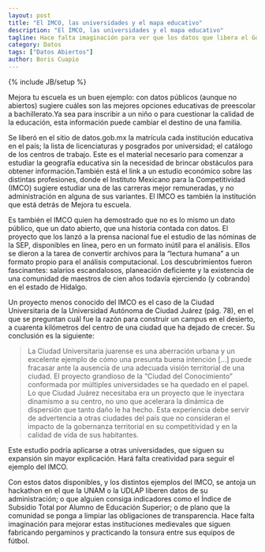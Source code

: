 ```yaml
---
layout: post
title: "El IMCO, las universidades y el mapa educativo"
description: "El IMCO, las universidades y el mapa educativo"
tagline: Hace falta imaginación para ver que los datos que libera el Gobierno Federal sirven para otras cosa que no sea gobernar
category: Datos
tags: ["Datos Abiertos"]
author: Boris Cuapio
---
```

{% include JB/setup %}

Mejora tu escuela es un buen ejemplo: con datos públicos (aunque no abiertos) sugiere cuáles son las mejores opciones educativas de preescolar a bachillerato.Ya sea para inscribir a un niño o para cuestionar la calidad de la educación, esta información puede cambiar el destino de una familia.

Se liberó en el sitio de datos.gob.mx la matrícula cada institución educativa en el país; la lista de licenciaturas y posgrados por universidad; el catálogo de los centros de trabajo. Este es el material necesario para comenzar a estudiar la geografía educativa sin la necesidad de brincar obstáculos para obtener información.También está el link a un estudio económico sobre las distintas profesiones, donde el Instituto Mexicano para la Competitividad (IMCO) sugiere estudiar una de las carreras mejor remuneradas, y no administración en alguna de sus variantes. El IMCO es también la institución que está detrás de Mejora tu escuela.

Es también el IMCO quien ha demostrado que no es lo mismo un dato público, que un dato abierto, que una historia contada con datos. El proyecto que los lanzó a la prensa nacional fue el estudio de las nóminas de la SEP, disponibles en línea, pero en un formato inútil para el análisis. Ellos se dieron a la tarea de convertir archivos para la “lectura humana” a un formato propio para el análisis computacional. Los descubrimientos fueron fascinantes: salarios escandalosos, planeación deficiente y la existencia de una comunidad de maestros de cien años todavía ejerciendo (y cobrando) en el estado de Hidalgo.

Un proyecto menos conocido del IMCO es el caso de la Ciudad Universitaria de la Universidad Autónoma de Ciudad Juárez (pág. 78), en el que se preguntan cuál fue la razón para construir un campus en el desierto, a cuarenta kilómetros del centro de una ciudad que ha dejado de crecer. Su conclusión es la siguiente:

>La Ciudad Universitaria juarense es una aberración urbana y un excelente ejemplo de cómo una presunta buena intención […] puede fracasar ante la ausencia de una adecuada visión territorial de una ciudad. El proyecto grandioso de la “Ciudad del Conocimiento” conformada por múltiples universidades se ha quedado en el papel. Lo que Ciudad Juárez necesitaba era un proyecto que le inyectara dinamismo a su centro, no uno que acelerara la dinámica de dispersión que tanto daño le ha hecho. Esta experiencia debe servir de advertencia a otras ciudades del país que no consideran el impacto de la gobernanza territorial en su competitividad y en la calidad de vida de sus habitantes.


Este estudio podría aplicarse a otras universidades, que siguen su expansión sin mayor explicación. Hará falta creatividad para seguir el ejemplo del IMCO.

Con estos datos disponibles, y los distintos ejemplos del IMCO, se antoja un hackathon en el que la UNAM o la UDLAP liberen datos de su administración; o que alguien consiga indicadores como el Índice de Subsidio Total por Alumno de Educación Superior; o de plano que la comunidad se ponga a limpiar las obligaciones de transparencia. Hace falta imaginación para mejorar estas instituciones medievales que siguen fabricando pergaminos y practicando la tonsura entre sus equipos de fútbol.